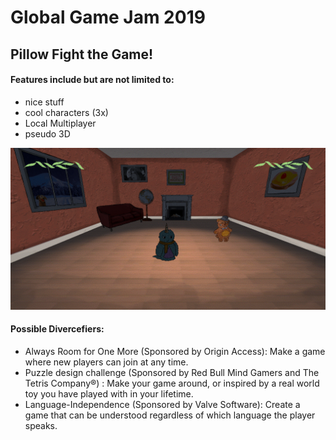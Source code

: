 Global Game Jam 2019
===========================

Pillow Fight the Game!
---------------------------

#### Features include but are not limited to:
- nice stuff
- cool characters (3x)
- Local Multiplayer
- pseudo 3D

![screenshot](https://github.com/tbscode/GGJ19_2/blob/master/screenshot.png)

#### Possible Divercefiers:
- Always Room for One More (Sponsored by Origin Access): Make a game where new players can join at any time.
-  Puzzle design challenge (Sponsored by Red Bull Mind Gamers and The Tetris Company®) : Make your game around, or inspired by a real world toy you have played with in your lifetime. 
-  Language-Independence (Sponsored by Valve Software): Create a game that can be understood regardless of which language the player speaks. 
